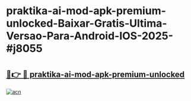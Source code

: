 # praktika-ai-mod-apk-premium-unlocked-Baixar-Gratis-Ultima-Versao-Para-Android-IOS-2025-#j8055

# <h2><a href="https://ainizakaria.my?title=praktika-ai-mod-apk-premium-unlocked&ref=22M">🔗👉 🔴 praktika-ai-mod-apk-premium-unlocked</a></h2>

[![acn](https://github.com/user-attachments/assets/0f9c940e-d8b0-45ae-aac7-cd30a18b3e1c)](https://ainizakaria.my?title=praktika-ai-mod-apk-premium-unlocked&ref=22M)

